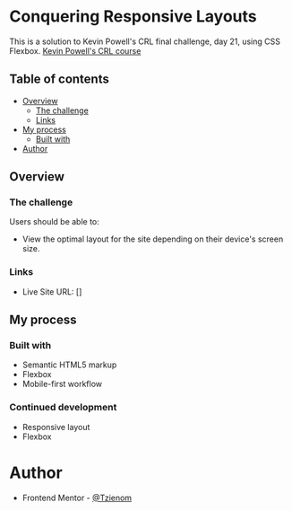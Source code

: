 # Conquering Responsive Layouts

This is a solution to Kevin Powell's CRL final challenge, day 21, using CSS Flexbox. [Kevin Powell's CRL course](https://courses.kevinpowell.co/conquering-responsive-layouts)


## Table of contents

- [Overview](#overview)
  - [The challenge](#the-challenge)
  - [Links](#links)
- [My process](#my-process)
  - [Built with](#built-with)
- [Author](#author)

## Overview

### The challenge

Users should be able to:

- View the optimal layout for the site depending on their device's screen size.

### Links

- Live Site URL: []

## My process

### Built with

- Semantic HTML5 markup
- Flexbox
- Mobile-first workflow

### Continued development

- Responsive layout
- Flexbox

# Author

- Frontend Mentor - [@Tzienom](https://www.frontendmentor.io/profile/Tzienom)